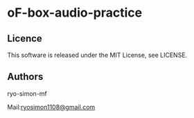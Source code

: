 # oF-box-audio-practice

## Licence
This software is released under the MIT License, see LICENSE.

## Authors
ryo-simon-mf

Mail:ryosimon1108@gmail.com
